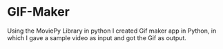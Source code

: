 # GIF-Maker
Using the MoviePy Library in python I created  Gif maker app in Python, in which  I gave a sample video as input and got the Gif as output.
